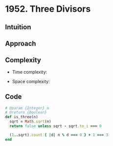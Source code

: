 # 1952. Three Divisors

## Intuition

## Approach
<!-- Describe your approach to solving the problem. -->

## Complexity

- Time complexity:
<!-- Add your time complexity here, e.g. $$O(n)$$ -->

- Space complexity:
<!-- Add your space complexity here, e.g. $$O(n)$$ -->

## Code

```ruby
# @param {Integer} n
# @return {Boolean}
def is_three(n)
  sqrt = Math.sqrt(n)
  return false unless sqrt - sqrt.to_i === 0

  (1..sqrt).count { |d| n % d === 0 } + 1 === 3
end
```

